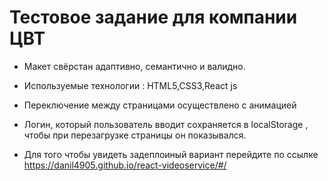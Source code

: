 # Тестовое задание для компании ЦВТ
* Макет свёрстан адаптивно, семантично и валидно.

* Используемые технологии : HTML5,CSS3,React js

* Переключение между страницами осуществлено с анимацией

* Логин, который пользователь вводит сохраняется в localStorage , чтобы при перезагрузке страницы он показывался.

* Для того чтобы увидеть задеплоиный вариант перейдите по ссылке https://danil4905.github.io/react-videoservice/#/

